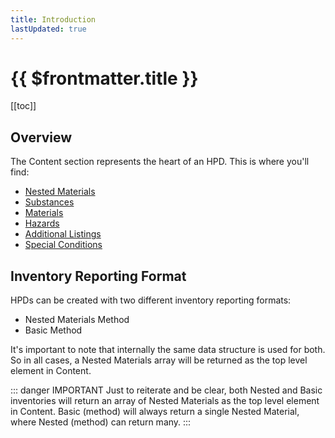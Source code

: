 ```yaml
---
title: Introduction
lastUpdated: true
---
```


# {{ $frontmatter.title }}

[[toc]]

## Overview

The Content section represents the heart of an HPD. This is where you'll find:

- [Nested Materials](./nested-materials/)
- [Substances](./nested-materials/substances/)
- [Materials](./nested-materials/materials/)
- [Hazards](./nested-materials/substances/hazards.md)
- [Additional Listings](./nested-materials/substances/listings.md)
- [Special Conditions](./nested-materials/materials/special-conditions/biological.md)

## Inventory Reporting Format

HPDs can be created with two different inventory reporting formats:

- Nested Materials Method
- Basic Method

It's important to note that internally the same data structure is used for both. So in all cases, a Nested Materials array will be returned as the top level element in Content.

::: danger IMPORTANT
Just to reiterate and be clear, both Nested and Basic inventories will return an array of Nested Materials as the top level element in Content. Basic (method) will always return a single Nested Material, where Nested (method) can return many.
:::
